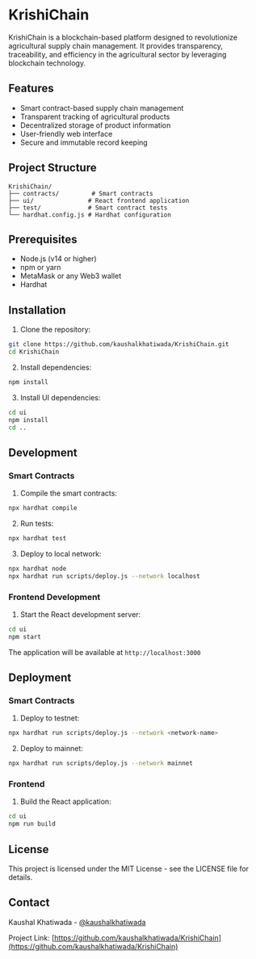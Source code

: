 # KrishiChain

KrishiChain is a blockchain-based platform designed to revolutionize agricultural supply chain management. It provides transparency, traceability, and efficiency in the agricultural sector by leveraging blockchain technology.

## Features

- Smart contract-based supply chain management
- Transparent tracking of agricultural products
- Decentralized storage of product information
- User-friendly web interface
- Secure and immutable record keeping

## Project Structure

```
KrishiChain/
├── contracts/         # Smart contracts
├── ui/               # React frontend application
├── test/             # Smart contract tests
└── hardhat.config.js # Hardhat configuration
```

## Prerequisites

- Node.js (v14 or higher)
- npm or yarn
- MetaMask or any Web3 wallet
- Hardhat

## Installation

1. Clone the repository:
```bash
git clone https://github.com/kaushalkhatiwada/KrishiChain.git
cd KrishiChain
```

2. Install dependencies:
```bash
npm install
```

3. Install UI dependencies:
```bash
cd ui
npm install
cd ..
```

## Development

### Smart Contracts

1. Compile the smart contracts:
```bash
npx hardhat compile
```

2. Run tests:
```bash
npx hardhat test
```

3. Deploy to local network:
```bash
npx hardhat node
npx hardhat run scripts/deploy.js --network localhost
```

### Frontend Development

1. Start the React development server:
```bash
cd ui
npm start
```

The application will be available at `http://localhost:3000`

## Deployment

### Smart Contracts

1. Deploy to testnet:
```bash
npx hardhat run scripts/deploy.js --network <network-name>
```

2. Deploy to mainnet:
```bash
npx hardhat run scripts/deploy.js --network mainnet
```

### Frontend

1. Build the React application:
```bash
cd ui
npm run build
```

## License

This project is licensed under the MIT License - see the LICENSE file for details.

## Contact

Kaushal Khatiwada - [@kaushalkhatiwada](https://github.com/kaushalkhatiwada)

Project Link: [https://github.com/kaushalkhatiwada/KrishiChain](https://github.com/kaushalkhatiwada/KrishiChain)

